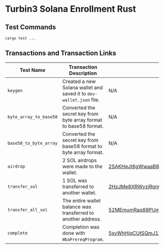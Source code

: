 # Turbin3 Solana Enrollment Rust


## Test Commands
`cargo test ...`


## Transactions and Transaction Links

| Test Name | Transaction Description | Transaction Link |
|------------------------|-------------------------------------|-----------------------------------------------------------------------------------------------------------|
| `keygen` | Created a new Solana wallet and saved it to `dev-wallet.json` file. | N/A |
| `byte_array_to_base58` | Converted the secret key from byte array format to base58 format. | N/A |
| `base58_to_byte_array` | Converted the secret key from base58 format to byte array format. | N/A |
| `airdrop` | 2 SOL airdrops were made to the wallet. | [2SAKHeJt6gWwaaB8GwPnRTyyqMYZTpHpy9sCLHXCvdP9m3HxxLDtWgqoKc6TLU5EkpKVJt2ipowW9H98DHRdda7b](https://explorer.solana.com/tx/2SAKHeJt6gWwaaB8GwPnRTyyqMYZTpHpy9sCLHXCvdP9m3HxxLDtWgqoKc6TLU5EkpKVJt2ipowW9H98DHRdda7b?cluster=devnet) |
| `transfer_sol` | 1 SOL was transferred to another wallet. | [2HzJMe8XRWyziRgnCnP1JtVZKRQTWUjPRtajGaFg9UTp427AyZDJq36t4wocqeETs17ysyj4rJU4QvGG5pHoqrTa](https://explorer.solana.com/tx/2HzJMe8XRWyziRgnCnP1JtVZKRQTWUjPRtajGaFg9UTp427AyZDJq36t4wocqeETs17ysyj4rJU4QvGG5pHoqrTa?cluster=devnet) |
| `transfer_all_sol` | The entire wallet balance was transferred to another address. | [52MEmumRaq88PUmx3oKg4QnoTXZJsfNn83o7f9dnirQ72VMVYRzccGD3LygzR84zoRsC59CJKBDaZkyLhPkTu5iE](https://explorer.solana.com/tx/52MEmumRaq88PUmx3oKg4QnoTXZJsfNn83o7f9dnirQ72VMVYRzccGD3LygzR84zoRsC59CJKBDaZkyLhPkTu5iE?cluster=devnet) |
| `complete` | Completion was done with `WbaPrereqProgram`. | [5svWhHiqCUtSQmJ1LHdAiGUCvTg6mU8FFm3NPpjkag5QErvqNNgdHYv8JjwJEpDC1rQ97d1d7RFvsbUu89GRPk1n](https://explorer.solana.com/tx/5svWhHiqCUtSQmJ1LHdAiGUCvTg6mU8FFm3NPpjkag5QErvqNNgdHYv8JjwJEpDC1rQ97d1d7RFvsbUu89GRPk1n?cluster=devnet) |
